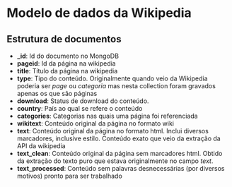 # Modelo de dados da Wikipedia

## Estrutura de documentos

- **_id**: Id do documento no MongoDB
- **pageid**: Id da página na wikipedia
- **title**: Título da página na wikipedia
- **type**: Tipo do conteúdo. Originalmente quando veio da Wikipedia poderia ser *page* ou *categoria* mas nesta collection foram gravados apenas os que são páginas
- **download**: Status de download do conteúdo. 
- **country**: País ao qual se refere o conteúdo
- **categories**: Categorias nas quais uma página foi referenciada
- **wikitext**: Conteúdo original da página no formato wiki
- **text**: Conteúdo original da página no formato html. Inclui diversos marcadores, inclusive estilo. Conteúdo exato que veio da extração da API da wikipedia
- **text_clean**: Conteúdo original da página sem marcadores html. Obtido da extração do texto puro que estava originalmente no campo *text*.
- **text_processed**: Conteúdo sem palavras desnecessárias (por diversos motivos) pronto para ser trabalhado